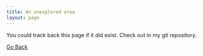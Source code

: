```yaml
---
title: An unexplored area
layout: page
---
```


You could track back this page if it did exist. Check out in my git repository.

[Go Back](/index.html)
